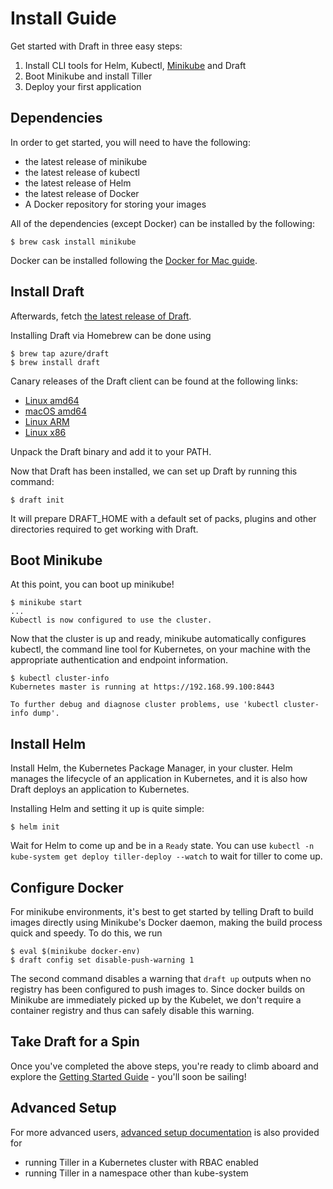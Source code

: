 # Install Guide

Get started with Draft in three easy steps:

1. Install CLI tools for Helm, Kubectl, [Minikube][] and Draft
1. Boot Minikube and install Tiller
1. Deploy your first application

## Dependencies

In order to get started, you will need to have the following:

- the latest release of minikube
- the latest release of kubectl
- the latest release of Helm
- the latest release of Docker
- A Docker repository for storing your images

All of the dependencies (except Docker) can be installed by the following:

```shell
$ brew cask install minikube
```

Docker can be installed following the [Docker for Mac guide](https://docs.docker.com/docker-for-mac/install/).

## Install Draft

Afterwards, fetch [the latest release of Draft](https://github.com/Azure/draft/releases).

Installing Draft via Homebrew can be done using

```shell
$ brew tap azure/draft
$ brew install draft
```

Canary releases of the Draft client can be found at the following links:

- [Linux amd64](https://azuredraft.blob.core.windows.net/draft/draft-canary-linux-amd64.tar.gz)
- [macOS amd64](https://azuredraft.blob.core.windows.net/draft/draft-canary-darwin-amd64.tar.gz)
- [Linux ARM](https://azuredraft.blob.core.windows.net/draft/draft-canary-linux-arm.tar.gz)
- [Linux x86](https://azuredraft.blob.core.windows.net/draft/draft-canary-linux-386.tar.gz)

Unpack the Draft binary and add it to your PATH.

Now that Draft has been installed, we can set up Draft by running this command:

```shell
$ draft init
```

It will prepare DRAFT_HOME with a default set of packs, plugins and other directories required to get working with Draft.

## Boot Minikube

At this point, you can boot up minikube!

```shell
$ minikube start
...
Kubectl is now configured to use the cluster.
```

Now that the cluster is up and ready, minikube automatically configures kubectl, the command line tool for Kubernetes, on your machine with the appropriate authentication and endpoint information.

```shell
$ kubectl cluster-info
Kubernetes master is running at https://192.168.99.100:8443

To further debug and diagnose cluster problems, use 'kubectl cluster-info dump'.
```

## Install Helm

Install Helm, the Kubernetes Package Manager, in your cluster. Helm manages the lifecycle of an application in Kubernetes, and it is also how Draft deploys an application to Kubernetes.

Installing Helm and setting it up is quite simple:

```shell
$ helm init
```

Wait for Helm to come up and be in a `Ready` state. You can use `kubectl -n kube-system get deploy tiller-deploy --watch` to wait for tiller to come up.

## Configure Docker

For minikube environments, it's best to get started by telling Draft to build images directly using Minikube's Docker daemon, making the build process quick and speedy. To do this, we run

```shell
$ eval $(minikube docker-env)
$ draft config set disable-push-warning 1
```

The second command disables a warning that `draft up` outputs when no registry has been configured to push images to. Since docker builds on Minikube are immediately picked up by the Kubelet, we don't require a container registry and thus can safely disable this warning.

## Take Draft for a Spin

Once you've completed the above steps, you're ready to climb aboard and explore the [Getting Started Guide][Getting Started] - you'll soon be sailing!

## Advanced Setup

For more advanced users, [advanced setup documentation](install-advanced.md) is also provided for

- running Tiller in a Kubernetes cluster with RBAC enabled
- running Tiller in a namespace other than kube-system

[Getting Started]: getting-started.md
[minikube]: https://github.com/kubernetes/minikube
